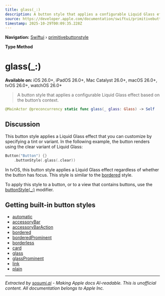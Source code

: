 ```yaml
---
title: glass(_:)
description: A button style that applies a configurable Liquid Glass effect based on the button’s context.
source: https://developer.apple.com/documentation/swiftui/primitivebuttonstyle/glass(_:)
timestamp: 2025-10-29T00:09:35.228Z
---
```


**Navigation:** [Swiftui](/documentation/swiftui) › [primitivebuttonstyle](/documentation/swiftui/primitivebuttonstyle)

**Type Method**

# glass(_:)

**Available on:** iOS 26.0+, iPadOS 26.0+, Mac Catalyst 26.0+, macOS 26.0+, tvOS 26.0+, watchOS 26.0+

> A button style that applies a configurable Liquid Glass effect based on the button’s context.

```swift
@MainActor @preconcurrency static func glass(_ glass: Glass) -> Self
```

## Discussion

This button style applies a Liquid Glass effect that you can customize by specifying a tint or variant. In the following example, the button renders using the clear variant of Liquid Glass:

```swift
Button("Button") {}
    .buttonStyle(.glass(.clear))
```

In tvOS, this button style applies a Liquid Glass effect regardless of whether the button has focus. This style is similar to the [bordered](/documentation/swiftui/primitivebuttonstyle/bordered) style.

To apply this style to a button, or to a view that contains buttons, use the [buttonStyle(_:)](/documentation/swiftui/view/buttonstyle(_:)-66fbx) modifier.

## Getting built-in button styles

- [automatic](/documentation/swiftui/primitivebuttonstyle/automatic)
- [accessoryBar](/documentation/swiftui/primitivebuttonstyle/accessorybar)
- [accessoryBarAction](/documentation/swiftui/primitivebuttonstyle/accessorybaraction)
- [bordered](/documentation/swiftui/primitivebuttonstyle/bordered)
- [borderedProminent](/documentation/swiftui/primitivebuttonstyle/borderedprominent)
- [borderless](/documentation/swiftui/primitivebuttonstyle/borderless)
- [card](/documentation/swiftui/primitivebuttonstyle/card)
- [glass](/documentation/swiftui/primitivebuttonstyle/glass)
- [glassProminent](/documentation/swiftui/primitivebuttonstyle/glassprominent)
- [link](/documentation/swiftui/primitivebuttonstyle/link)
- [plain](/documentation/swiftui/primitivebuttonstyle/plain)

---

*Extracted by [sosumi.ai](https://sosumi.ai) - Making Apple docs AI-readable.*
*This is unofficial content. All documentation belongs to Apple Inc.*
